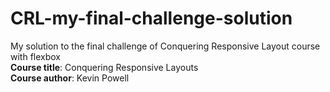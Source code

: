 # CRL-my-final-challenge-solution
   My solution to the final challenge of Conquering Responsive Layout course with flexbox</br>
   <strong>Course title</strong>: Conquering Responsive Layouts</br>
   <strong>Course author</strong>: Kevin Powell
